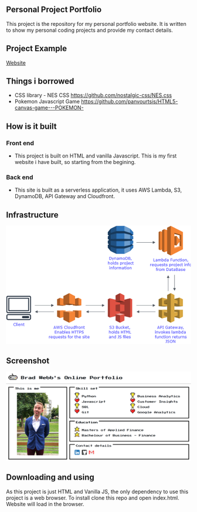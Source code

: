 ## Personal Project Portfolio
This project is the repository for my personal portfolio website. It is written to show my personal coding projects and provide my contact details.

## Project Example
[Website](bradwebb101.com)

## Things i borrowed 
 - CSS library - NES CSS https://github.com/nostalgic-css/NES.css
 - Pokemon Javascript Game https://github.com/panvourtsis/HTML5-canvas-game---POKEMON-

## How is it built
### Front end 
 - This project is built on HTML and vanilla Javascript. This is my first website i have built, so starting from the begining. 

### Back end
 - This site is built as a serverless application, it uses AWS Lambda, S3, DynamoDB, API Gateway and Cloudfront. 
  
## Infrastructure
![infrastrucure](./readme_images/infrastructure.png)

## Screenshot
![alt text](./readme_images/screenshot.png "Title")

## Downloading and using
As this project is just HTML and Vanilla JS, the only dependency to use this project is a web browser. To install clone this repo and open index.html. Website will load in the browser. 


